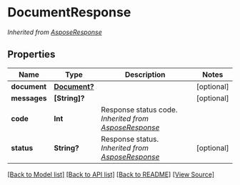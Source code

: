 ﻿# DocumentResponse


*Inherited from [AsposeResponse](AsposeResponse.md)*
## Properties
Name | Type | Description | Notes
------------ | ------------- | ------------- | -------------
**document** | [**Document?**](Document.md) |  | [optional]
**messages** | **[String]?** |  | [optional]
**code** | **Int** | Response status code.<br />*Inherited from [AsposeResponse](AsposeResponse.md)* | 
**status** | **String?** | Response status.<br />*Inherited from [AsposeResponse](AsposeResponse.md)* | [optional]

[[Back to Model list]](../README.md#documentation-for-models) [[Back to API list]](../README.md#documentation-for-api-endpoints) [[Back to README]](../README.md) [[View Source]](../AsposePdfCloud/Models/DocumentResponse.swift)

